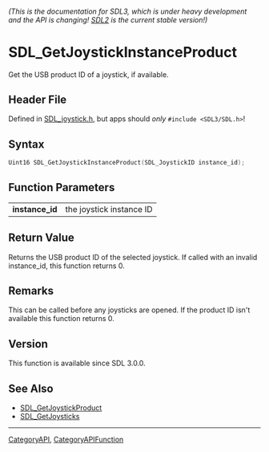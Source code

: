 ###### (This is the documentation for SDL3, which is under heavy development and the API is changing! [SDL2](https://wiki.libsdl.org/SDL2/) is the current stable version!)
# SDL_GetJoystickInstanceProduct

Get the USB product ID of a joystick, if available.

## Header File

Defined in [SDL_joystick.h](https://github.com/libsdl-org/SDL/blob/main/include/SDL3/SDL_joystick.h), but apps should _only_ `#include <SDL3/SDL.h>`!

## Syntax

```c
Uint16 SDL_GetJoystickInstanceProduct(SDL_JoystickID instance_id);

```

## Function Parameters

|                     |                          |
| ------------------- | ------------------------ |
| **instance_id**     | the joystick instance ID |

## Return Value

Returns the USB product ID of the selected joystick. If called with an
invalid instance_id, this function returns 0.

## Remarks

This can be called before any joysticks are opened. If the product ID isn't
available this function returns 0.

## Version

This function is available since SDL 3.0.0.

## See Also

* [SDL_GetJoystickProduct](SDL_GetJoystickProduct)
* [SDL_GetJoysticks](SDL_GetJoysticks)

----
[CategoryAPI](CategoryAPI), [CategoryAPIFunction](CategoryAPIFunction)

